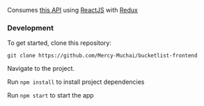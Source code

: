 Consumes [this API](https://github.com/Mercy-Muchai/bucketlist-backend) using [ReactJS](https://reactjs.org/) with [Redux](http://redux.js.org/)

### Development

To get started, clone this repository:

``` git clone https://github.com/Mercy-Muchai/bucketlist-frontend ```

Navigate to the project.

Run `npm install` to install project dependencies

Run `npm start` to start the app
